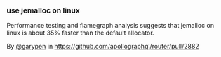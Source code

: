 ### use jemalloc on linux

Performance testing and flamegraph analysis suggests that jemalloc on linux is about 35% faster than the default allocator.

By [@garypen](https://github.com/garypen) in https://github.com/apollographql/router/pull/2882